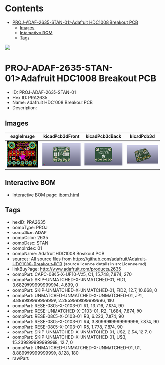 



Contents
========

* [PROJ-ADAF-2635-STAN-01>Adafruit HDC1008 Breakout PCB](#proj-adaf-2635-stan-01adafruit-hdc1008-breakout-pcb)
	* [Images](#images)
	* [Interactive BOM](#interactive-bom)
	* [Tags](#tags)
  
![][im]
# PROJ-ADAF-2635-STAN-01>Adafruit HDC1008 Breakout PCB

- ID: PROJ-ADAF-2635-STAN-01
- Hex ID: PRA2635
- Name: Adafruit HDC1008 Breakout PCB
- Description: 

## Images
  
  

|eagleImage|kicadPcb3dFront|kicadPcb3dBack|kicadPcb3d|
| :---: | :---: | :---: | :---: |
|[![eagleImage](eagleImage_140.png)](eagleImage_600.png)|[![kicadPcb3dFront](kicadPcb3dFront_140.png)](kicadPcb3dFront_600.png)|[![kicadPcb3dBack](kicadPcb3dBack_140.png)](kicadPcb3dBack_600.png)|[![kicadPcb3d](kicadPcb3d_140.png)](kicadPcb3d_600.png)|

## Interactive BOM

- Interactive BOM page: [ibom.html](kicad/bom/ibom.html)

## Tags

- hexID: PRA2635
- oompType: PROJ
- oompSize: ADAF
- oompColor: 2635
- oompDesc: STAN
- oompIndex: 01
- oompName: Adafruit HDC1008 Breakout PCB
- sources: All source files from https://github.com/adafruit/Adafruit-HDC1008-Breakout-PCB (source licence details in srcLicense.md)
- linkBuyPage: http://www.adafruit.com/products/2635
- oompPart: CAPC-0805-X-UF10-V25, C1, 15.748, 7.874, 270
- oompPart: SKIP-UNMATCHED-X-UNMATCHED-01, FID1, 3.6829999999999994, 4.699, 0
- oompPart: SKIP-UNMATCHED-X-UNMATCHED-01, FID2, 12.7, 10.668, 0
- oompPart: UNMATCHED-UNMATCHED-X-UNMATCHED-01, JP1, 8.889999999999999, 2.2859999999999996, 180
- oompPart: RESE-0805-X-O103-01, R1, 13.716, 7.874, 90
- oompPart: RESE-UNMATCHED-X-O103-01, R2, 11.684, 7.874, 90
- oompPart: RESE-0805-X-O103-01, R3, 6.223, 7.874, 90
- oompPart: RESE-0805-X-O103-01, R4, 3.8099999999999996, 7.874, 90
- oompPart: RESE-0805-X-O103-01, R5, 1.778, 7.874, 90
- oompPart: SKIP-UNMATCHED-X-UNMATCHED-01, U$2, 2.54, 12.7, 0
- oompPart: SKIP-UNMATCHED-X-UNMATCHED-01, U$3, 15.239999999999998, 12.7, 0
- oompPart: UNMATCHED-UNMATCHED-X-UNMATCHED-01, U1, 8.889999999999999, 8.128, 180
- rawPart: 



[im]: kicadPcb3d_450.png
